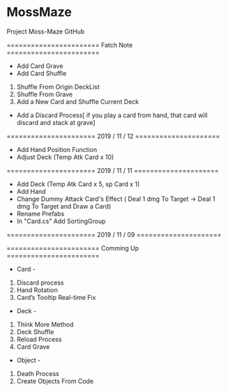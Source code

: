 # MossMaze
Project Moss-Maze GitHub

======================= Fatch Note =======================

- Add Card Grave
- Add Card Shuffle
1. Shuffle From Origin DeckList
2. Shuffle From Grave
3. Add a New Card and Shuffle Current Deck
- Add a Discard Process[ if you play a card from hand, that card will discard and stack at grave] 

====================== 2019 / 11 / 12 =====================

- Add Hand Position Function
- Adjust Deck (Temp Atk Card x 10)

====================== 2019 / 11 / 11 =====================

- Add Deck (Temp Atk Card x 5, sp Card x 1)
- Add Hand 
- Change Dummy Attack Card's Effect
( Deal 1 dmg To Target -> Deal 1 dmg To Target and Draw a Card)
- Rename Prefabs
- In "Card.cs" Add SortingGroup

====================== 2019 / 11 / 09 =====================


======================= Comming Up =======================

- Card -
1. Discard process
2. Hand Rotation
3. Card’s Tooltip Real-time Fix
- Deck -
1. Think More Method
2. Deck Shuffle
3. Reload Process
4. Card Grave
- Object -
1. Death Process
2. Create Objects From Code
